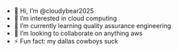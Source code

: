 - 👋 Hi, I’m @cloudybear2025
- 👀 I’m interested in cloud computing
- 🌱 I’m currently learning quality assurance engineering
- 💞️ I’m looking to collaborate on anything aws
- ⚡ Fun fact: my dallas cowboys suck

<!---
cloudybear2025/cloudybear2025 is a ✨ special ✨ repository because its `README.md` (this file) appears on your GitHub profile.
You can click the Preview link to take a look at your changes.
--->
